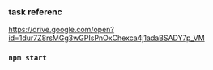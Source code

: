 ### task referenc

https://drive.google.com/open?id=1dur7Z8rsMGg3wGPIsPnOxChexca4j1adaBSADY7p_VM

### `npm start`
